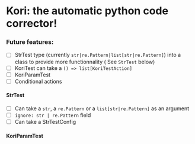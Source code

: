# Kori: the automatic python code corrector!

### Future features:

* [ ] StrTest type (currently `str|re.Pattern|list[str|re.Pattern]`) into a class to provide more functionnality (
  See `StrTest` below)
* [ ] KoriTest can take a `() => list[KoriTestAction]`
* [ ] KoriParamTest
* [ ] Conditional actions

#### StrTest

* [ ] Can take a `str`, a `re.Pattern` or a `list[str|re.Pattern]` as an argument
* [ ] `ignore: str | re.Pattern` field
* [ ] Can take a StrTestConfig

#### KoriParamTest
  